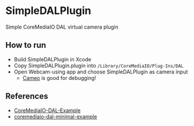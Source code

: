 # SimpleDALPlugin

Simple CoreMediaIO DAL virtual camera plugin

## How to run

* Build SimpleDALPlugin in Xcode
* Copy SimpleDALPlugin.plugin into `/Library/CoreMediaIO/Plug-Ins/DAL`
* Open Webcam-using app and choose SimpleDALPlugin as camera input
  * [Cameo](https://github.com/lvsti/Cameo) is good for debugging!

## References

* [CoreMediaIO-DAL-Example](https://github.com/lvsti/CoreMediaIO-DAL-Example)
* [coremediaio-dal-minimal-example](https://github.com/johnboiles/coremediaio-dal-minimal-example)
